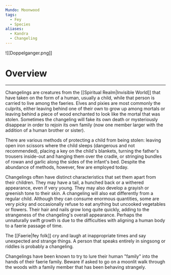 ```yaml
---
Mundo: Moonwood
tags:
  - Fey
  - Species
aliases:
  - Kandra
  - Changeling
---
```

![[Doppelganger.png]]
# Overview
---
Changelings are creatures from the [[Spiritual Realm|Invisible World]] that have taken on the form of a human, usually a child, while that person is carried to live among the faeries. Elves and pixies are most commonly the culprits, either leaving behind one of their own to grow up among mortals or leaving behind a piece of wood enchanted to look like the mortal that was stolen. Sometimes the changeling will fake its own death or mysteriously disappear in order to rejoin its own family (now one member larger with the addition of a human brother or sister).

There are various methods of protecting a child from being stolen: leaving open iron scissors where the child sleeps (dangerous and not recommended), placing a key on the child's blankets, turning the father's trousers inside-out and hanging them over the cradle, or stringing bundles of rowan and garlic along the sides of the infant's bed. Despite the abundance of methods, however, few are employed today.

Changelings often have distinct characteristics that set them apart from their children. They may have a tail, a hunched back or a withered appearance, even if very young. They may also develop a grayish or greenish tone to their skin. A changeling will also eat differently from a regular child. Although they can consume enormous quantities, some are very picky and occasionally refuse to eat anything but uncooked vegetables or flowers. Their hair and nails grow long quite quickly, adding to the strangeness of the changeling's overall appearance. Perhaps the unnaturally swift growth is due to the difficulties with aligning a human body to a faerie passage of time.

The [[Faerie|fey folk]] cry and laugh at inappropriate times and say unexpected and strange things. A person that speaks entirely in singsong or riddles is probably a changeling.

Changelings have been known to try to lure their human "family" into the hands of their faerie family. Beware if asked to go on a moonlit walk through the woods with a family member that has been behaving strangely.